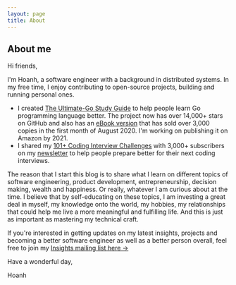 ```yaml
---
layout: page
title: About
---
```


## About me

Hi friends,

I'm Hoanh, a software engineer with a background in distributed systems. In my free time, I enjoy contributing to open-source projects, building and running personal ones.
- I created [The Ultimate-Go Study Guide](https://github.com/hoanhan101/ultimate-go) to help people learn Go programming language better. The project now has over 14,000+ stars on GitHub and also has an [eBook version](https://gumroad.com/l/bpUYF) that has sold over 3,000 copies in the first month of August 2020. I'm working on publishing it on Amazon by 2021.
- I shared my [101+ Coding Interview Challenges](https://github.com/hoanhan101/algo) with 3,000+ subscribers on my [newsletter](https://mailchi.mp/579f9d6927dd/hoanhanco) to help people prepare better for their next coding interviews.

The reason that I start this blog is to share what I learn on different topics of software engineering, product development, entrepreneurship, decision making, wealth and happiness. Or really, whatever I am curious about at the time. I believe that by self-educating on these topics, I am investing a great deal in myself, my knowledge onto the world, my hobbies, my relationships that could help me live a more meaningful and fulfilling life. And this is just as important as mastering my technical craft.

If you're interested in getting updates on my latest insights, projects and becoming a better software engineer as well as a better person overall, feel free to join my [Insights mailing list here →](https://mailchi.mp/579f9d6927dd/hoanhanco)

Have a wonderful day,

Hoanh
